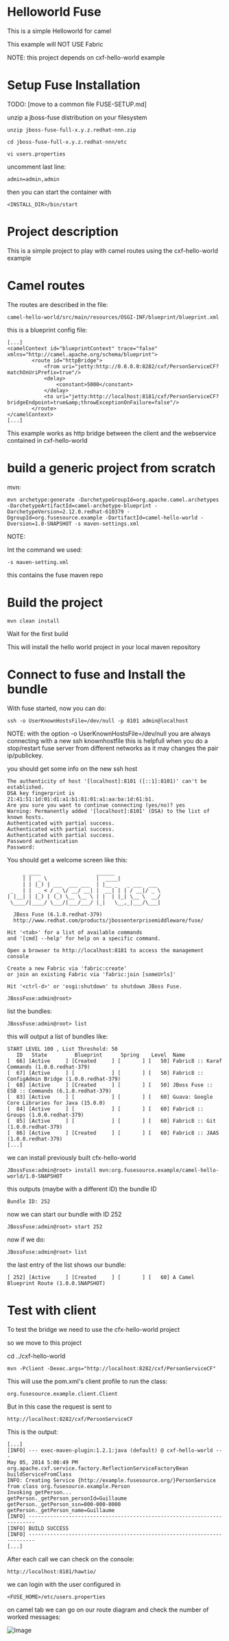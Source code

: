 Helloworld Fuse
===============

This is a simple Helloworld for camel

This example will NOT USE Fabric

NOTE: this project depends on cxf-hello-world example

Setup Fuse Installation
=======================

TODO: [move to a common file FUSE-SETUP.md]

unzip a jboss-fuse distribution on your filesystem

    unzip jboss-fuse-full-x.y.z.redhat-nnn.zip

    cd jboss-fuse-full-x.y.z.redhat-nnn/etc

    vi users.properties

uncomment last line:

    admin=admin,admin

then you can start the container with

    <INSTALL_DIR>/bin/start

Project description
===================

This is a simple project to play with camel routes using the cxf-hello-world example

Camel routes
============

The routes are described in the file:

    camel-hello-world/src/main/resources/OSGI-INF/blueprint/blueprint.xml

this is a blueprint config file:

    [...]
    <camelContext id="blueprintContext" trace="false" xmlns="http://camel.apache.org/schema/blueprint">
            <route id="httpBridge">
                <from uri="jetty:http://0.0.0.0:8282/cxf/PersonServiceCF?matchOnUriPrefix=true"/>
                <delay>
                    <constant>5000</constant>
                </delay>
                <to uri="jetty:http://localhost:8181/cxf/PersonServiceCF?bridgeEndpoint=true&amp;throwExceptionOnFailure=false"/>
            </route>
    </camelContext>
    [...]

This example works as http bridge between the client and the webservice contained in cxf-hello-world


build a generic project from scratch
====================================

mvn:

    mvn archetype:generate -DarchetypeGroupId=org.apache.camel.archetypes -DarchetypeArtifactId=camel-archetype-blueprint -DarchetypeVersion=2.12.0.redhat-610379 -DgroupId=org.fusesource.example -DartifactId=camel-hello-world -Dversion=1.0-SNAPSHOT -s maven-settings.xml

NOTE:

Int the command we used:

    -s maven-setting.xml

this contains the fuse maven repo

Build the project 
=================

    mvn clean install

Wait for the first build

This will install the hello world project in your local maven repository

Connect to fuse and Install the bundle
======================================

With fuse started, now you can do:

    ssh -o UserKnownHostsFile=/dev/null -p 8101 admin@localhost

NOTE: with the option -o UserKnownHostsFile=/dev/null you are always connecting with a new ssh knownhostfile this is
helpfull when you do a stop/restart fuse server from different networks as it may changes the pair ip/publickey.


you should get some info on the new ssh host

    The authenticity of host '[localhost]:8101 ([::1]:8101)' can't be established.
    DSA key fingerprint is 21:41:51:1d:01:d1:a1:b1:81:01:a1:aa:ba:1d:61:b1.
    Are you sure you want to continue connecting (yes/no)? yes
    Warning: Permanently added '[localhost]:8101' (DSA) to the list of known hosts.
    Authenticated with partial success.
    Authenticated with partial success.
    Authenticated with partial success.
    Password authentication
    Password:


You should get a welcome screen like this:

         _ ____                  ______
         | |  _ \                |  ____|
         | | |_) | ___  ___ ___  | |__ _   _ ___  ___
     _   | |  _ < / _ \/ __/ __| |  __| | | / __|/ _ \
    | |__| | |_) | (_) \__ \__ \ | |  | |_| \__ \  __/
     \____/|____/ \___/|___/___/ |_|   \__,_|___/\___|

      JBoss Fuse (6.1.0.redhat-379)
      http://www.redhat.com/products/jbossenterprisemiddleware/fuse/

    Hit '<tab>' for a list of available commands
    and '[cmd] --help' for help on a specific command.

    Open a browser to http://localhost:8181 to access the management console

    Create a new Fabric via 'fabric:create'
    or join an existing Fabric via 'fabric:join [someUrls]'

    Hit '<ctrl-d>' or 'osgi:shutdown' to shutdown JBoss Fuse.

    JBossFuse:admin@root>

list the bundles:

    JBossFuse:admin@root> list

this will output a list of bundles like:

    START LEVEL 100 , List Threshold: 50
       ID   State         Blueprint      Spring    Level  Name
    [  66] [Active     ] [Created     ] [       ] [   50] Fabric8 :: Karaf Commands (1.0.0.redhat-379)
    [  67] [Active     ] [            ] [       ] [   50] Fabric8 :: ConfigAdmin Bridge (1.0.0.redhat-379)
    [  68] [Active     ] [Created     ] [       ] [   50] JBoss Fuse :: ESB :: Commands (6.1.0.redhat-379)
    [  83] [Active     ] [            ] [       ] [   60] Guava: Google Core Libraries for Java (15.0.0)
    [  84] [Active     ] [            ] [       ] [   60] Fabric8 :: Groups (1.0.0.redhat-379)
    [  85] [Active     ] [            ] [       ] [   60] Fabric8 :: Git (1.0.0.redhat-379)
    [  86] [Active     ] [Created     ] [       ] [   60] Fabric8 :: JAAS (1.0.0.redhat-379)
    [...]

we can install previously built cfx-hello-world

    JBossFuse:admin@root> install mvn:org.fusesource.example/camel-hello-world/1.0-SNAPSHOT

this outputs (maybe with a different ID) the bundle ID

    Bundle ID: 252

now we can start our bundle with ID 252

    JBossFuse:admin@root> start 252

now if we do:

    JBossFuse:admin@root> list

the last entry of the list shows our bundle:

    [ 252] [Active     ] [Created     ] [       ] [   60] A Camel Blueprint Route (1.0.0.SNAPSHOT)

Test with client
================

To test the bridge we need to use the cfx-hello-world project

so we move to this project

cd ../cxf-hello-world

    mvn -Pclient -Dexec.args="http://localhost:8282/cxf/PersonServiceCF"

This will use the pom.xml's client profile to run the class:

    org.fusesource.example.client.Client

But in this case the request is sent to

    http://localhost:8282/cxf/PersonServiceCF

This is the output:

    [...]
    [INFO] --- exec-maven-plugin:1.2.1:java (default) @ cxf-hello-world ---
    May 05, 2014 5:00:49 PM org.apache.cxf.service.factory.ReflectionServiceFactoryBean buildServiceFromClass
    INFO: Creating Service {http://example.fusesource.org/}PersonService from class org.fusesource.example.Person
    Invoking getPerson...
    getPerson._getPerson_personId=Guillaume
    getPerson._getPerson_ssn=000-000-0000
    getPerson._getPerson_name=Guillaume
    [INFO] ------------------------------------------------------------------------
    [INFO] BUILD SUCCESS
    [INFO] ------------------------------------------------------------------------
    [...]

After each call we can check on the console:

    http://localhost:8181/hawtio/

we can login with the user configured in

    <FUSE_HOME>/etc/users.properties

on camel tab we can go on our route diagram and check the number of worked messages:

![Image](images/Route.png)

